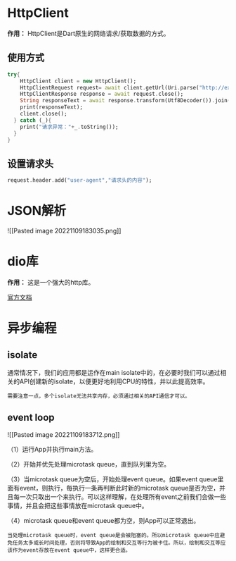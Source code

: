 # HttpClient

**作用：** HttpClient是Dart原生的网络请求/获取数据的方式。

## 使用方式
```Dart
try{  
    HttpClient client = new HttpClient();  
    HttpClientRequest request= await client.getUrl(Uri.parse("http://example.com"));  
    HttpClientResponse response = await request.close();  
    String responseText = await response.transform(Utf8Decoder()).join();  
    print(responseText);  
    client.close();  
  } catch (_){  
    print("请求异常："+_.toString());  
  }  
}
```

## 设置请求头

```Dart
request.header.add("user-agent","请求头的内容");
```

# JSON解析
![[Pasted image 20221109183035.png]]

# dio库

**作用：** 这是一个强大的http库。

[官方文档](https://github.com/flutterchina/dio/blob/develop/README-ZH.md)


# 异步编程
## isolate

通常情况下，我们的应用都是运作在main isolate中的，在必要时我们可以通过相关的API创建新的isolate，以便更好地利用CPU的特性，并以此提高效率。
```ad-warning
需要注意一点，多个isolate无法共享内存，必须通过相关的API通信才可以。
```

## event loop
![[Pasted image 20221109183712.png]]

（1）运行App并执行main方法。

（2）开始并优先处理microtask queue，直到队列里为空。

（3）当microtask queue为空后，开始处理event queue。如果event queue里面有event，则执行，每执行一条再判断此时新的microtask queue是否为空，并且每一次只取出一个来执行。可以这样理解，在处理所有event之前我们会做一些事情，并且会把这些事情放在microtask queue中。

（4）microtask queue和event queue都为空，则App可以正常退出。

```ad-warning
当处理microtask queue时，event queue是会被阻塞的。所以microtask queue中应避免任务太多或长时间处理，否则将导致App的绘制和交互等行为被卡住。所以，绘制和交互等应该作为event存放在event queue中，这样更合适。
```